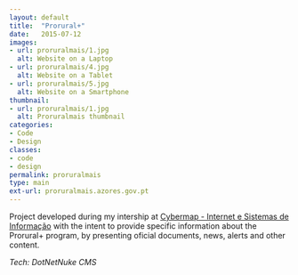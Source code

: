 ```yaml
---
layout: default
title:  "Prorural+"
date:   2015-07-12
images: 
- url: proruralmais/1.jpg
  alt: Website on a Laptop
- url: proruralmais/4.jpg
  alt: Website on a Tablet
- url: proruralmais/5.jpg
  alt: Website on a Smartphone
thumbnail:
- url: proruralmais/1.jpg
  alt: Proruralmais thumbnail
categories:
- Code
- Design
classes:
- code
- design
permalink: proruralmais
type: main
ext-url: proruralmais.azores.gov.pt
---
```

Project developed during my intership at <a href="http://cybermap.pt/" title="Cybermap Homepage" target="_blank">Cybermap - Internet e Sistemas de Informação</a> with the intent to provide specific information about the Prorural+ program, by presenting oficial documents, news, alerts and other content.

*Tech: DotNetNuke CMS*